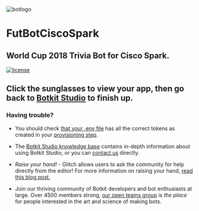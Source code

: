 ![botlogo](https://image.winudf.com/v2/image/ZWxpbWluYXRvcmlhcy5hcHBfaWNvbl9vcHYyZDFzcQ/icon.png)

# FutBotCiscoSpark
## World Cup 2018 Trivia Bot for Cisco Spark.

[![license](https://img.shields.io/github/license/diegofn/botkit-spark-worldcuptrivia.svg)](https://github.com/diegofn/botkit-spark-worldcuptrivia/blob/master/LICENSE)

## Click the sunglasses to view your app, then go back to [Botkit Studio](https://studio.botkit.ai) to finish up.

### Having trouble?
* You should check [that your .env file](?path=.env:1:0) has all the correct tokens as created in your [provisioning step](https://github.com/howdyai/botkit/blob/master/docs/provisioning/).

* The [Botkit Studio knowledge base](https://botkit.groovehq.com/) contains in-depth information about using Botkit Studio, or you can [contact us](https://botkit.groovehq.com/knowledge_base/topics/contact-us-23) directly.

* *Raise your hand!* - Glitch allows users to ask the community for help directly from the editor! For more information on raising your hand, [read this blog post.](https://medium.com/glitch/just-raise-your-hand-how-glitch-helps-aa6564cb1685)

* Join our thriving community of Botkit developers and bot enthusiasts at large. Over 4500 members strong, [our open teams group](http://community.botkit.ai) is _the place_ for people interested in the art and science of making bots.
